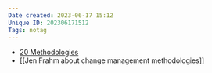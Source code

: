 ```yaml
---
Date created: 2023-06-17 15:12
Unique ID: 202306171512
Tags: notag
---
```

- [20 Methodologies](https://changemanagementinsight.com/change-management-methodologies/)
- [[Jen Frahm about change management methodologies]]